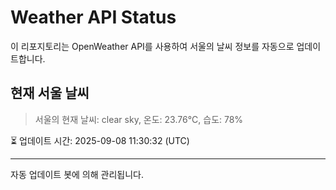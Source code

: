 
# Weather API Status

이 리포지토리는 OpenWeather API를 사용하여 서울의 날씨 정보를 자동으로 업데이트합니다.

## 현재 서울 날씨
> 서울의 현재 날씨: clear sky, 온도: 23.76°C, 습도: 78%

⏳ 업데이트 시간: 2025-09-08 11:30:32 (UTC)

---
자동 업데이트 봇에 의해 관리됩니다.
